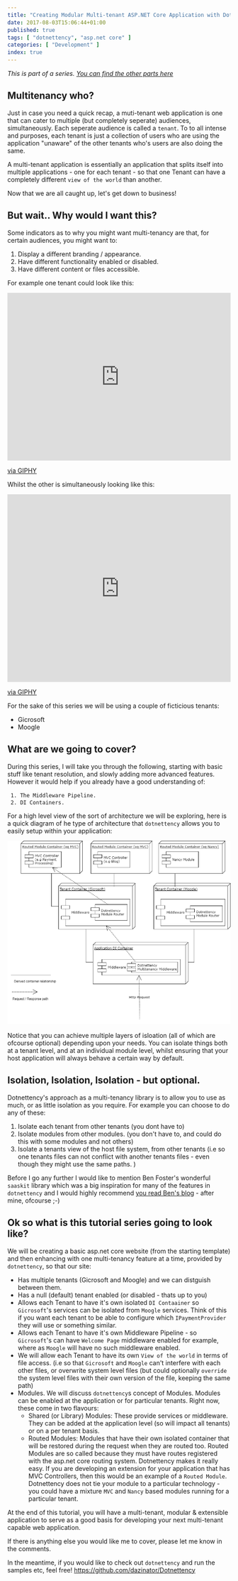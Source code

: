 ```yaml
---
title: "Creating Modular Multi-tenant ASP.NET Core Application with Dotnettency"
date: 2017-08-03T15:06:44+01:00
published: true
tags: [ "dotnettency", "asp.net core" ]
categories: [ "Development" ]
index: true
---
```


*This is part of a series. [You can find the other parts here](/tags/dotnettency/)*

## Multitenancy who?

Just in case you need a quick recap, a muti-tenant web application is one that can cater to multiple (but completely seperate) audiences, simultaneously. Each seperate audience is called a `tenant`. To to all intense and purposes, each tenant is just a collection of users who are using the application "unaware" of the other tenants who's users are also doing the same. 
 
A multi-tenant application is essentially an application that splits itself into multiple applications - one for each  tenant - so that one Tenant can have a completely different `view of the world` than another.

Now that we are all caught up, let's get down to business!

<!--more--> 

## But wait.. Why would I want this?

Some indicators as to why you might want multi-tenancy are that, for certain audiences, you might want to:

1. Display a different branding / appearance.
2. Have different functionality enabled or disabled.
3. Have different content or files accessible.

For example one tenant could look like this:

<div style="width:100%;height:0;padding-bottom:75%;position:relative;"><iframe src="https://giphy.com/embed/3oKIPwoeGErMmaI43S" width="100%" height="100%" style="position:absolute" frameBorder="0" class="giphy-embed" allowFullScreen></iframe></div><p><a href="https://giphy.com/gifs/culture--run-3oKIPwoeGErMmaI43S">via GIPHY</a></p>

Whilst the other is simultaneously looking like this:

<div style="width:100%;height:0;padding-bottom:84%;position:relative;"><iframe src="https://giphy.com/embed/JltOMwYmi0VrO" width="100%" height="100%" style="position:absolute" frameBorder="0" class="giphy-embed" allowFullScreen></iframe></div><p><a href="https://giphy.com/gifs/JltOMwYmi0VrO">via GIPHY</a></p>


For the sake of this series we will be using a couple of ficticious tenants:
 - Gicrosoft
 - Moogle

## What are we going to cover?

 During this series, I will take you through the following, starting with basic stuff like tenant resolution, and slowly adding more advanced features. However it would help if you already have a good understanding of:
 
     1. The Middleware Pipeline.
     2. DI Containers.

 For a high level view of the sort of architecture we will be exploring, here is a quick diagram of he type of architecture that `dotnettency` allows you to easily setup within your application:

![dotnettencyhighlevel.PNG](/img/dotnettencyhighlevel.png)

Notice that you can achieve multiple layers of isloation (all of which are ofcourse optional) depending upon your needs. You can isolate things both at a tenant level, and at an individual module level, whilst ensuring that your host application will always behave a certain way by default.

## Isolation, Isolation, Isolation - but optional.

 Dotnettency's approach as a multi-tenancy library is to allow you to use as much, or as little isolation as you require. For example you can choose to do any of these:

 1. Isolate each tenant from other tenants (you dont have to)
 2. Isolate modules from other modules. (you don't have to, and could do this with some modules and not others)
 3. Isolate a tenants view of the host file system, from other tenants (i.e so one tenants files can not conflict with another tenants files - even though they might use the same paths. )

 Before I go any further I would like to mention Ben Foster's wonderful `saaskit` library which was a big inspiration for many of the features in `dotnettency` and I would highly recommend [you read Ben's blog](http://benfoster.io/blog/saaskit-multi-tenancy-made-easy) - after mine, ofcourse ;-)

## Ok so what is this tutorial series going to look like?

We will be creating a basic asp.net core website (from the starting template) and then enhancing with one multi-tenancy feature at a time, provided by `dotnettency`, so that our site:

 - Has multiple tenants (Gicrosoft and Moogle) and we can distguish between them.
 - Has a null (default) tenant enabled (or disabled - thats up to you)
 - Allows each Tenant to have it's own isolated `DI Contaainer` so `Gicrosoft`'s services can be isolated from `Moogle` services. Think of this if you want each tenant to be able to configure which `IPaymentProvider` they will use or something similar.
 - Allows each Tenant to have it's own Middleware Pipeline - so `Gicrosoft`'s can have `Welcome Page` middleware enabled for example, where as `Moogle` will have no such middleware enabled.
 - We will allow each Tenant to have its own `View of the world` in terms of file access. (i.e so that `Gicrosoft` and `Moogle` can't interfere with each other files, or overwrite system level files (but could optionally `override` the system level files with their own version of the file, keeping the same path)
 - Modules. We will discuss `dotnettency`s concept of Modules. Modules can be enabled at the application or for particular tenants. Right now, these come in two flavours: 
    - Shared (or Library) Modules: These provide services or middleware. They can be added at the application level (so will impact all tenants) or on a per tenant basis. 
    - Routed Modules: Modules that have their own isolated container that will be restored during the request when they are routed too. Routed Modules are so called because they must have routes registered with the asp.net core routing system. Dotnettency makes it really easy. If you are developing an extension for your application that has MVC Controllers, then this would be an example of a `Routed Module`. Dotnettency does not tie your module to a particular technology - you could have a mixture `MVC` and `Nancy` based modules running for a particular tenant.


At the end of this tutorial, you will have a multi-tenant, modular & extensible application to serve as a good basis for developing your next multi-tenant capable web application.

If there is anything else you would like me to cover, please let me know in the comments.

In the meantime, if you would like to check out `dotnettency` and run the samples etc, feel free! https://github.com/dazinator/Dotnettency